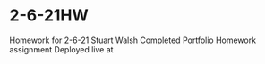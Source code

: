 # 2-6-21HW
Homework for 2-6-21
Stuart Walsh
Completed Portfolio Homework assignment 
Deployed live at 
